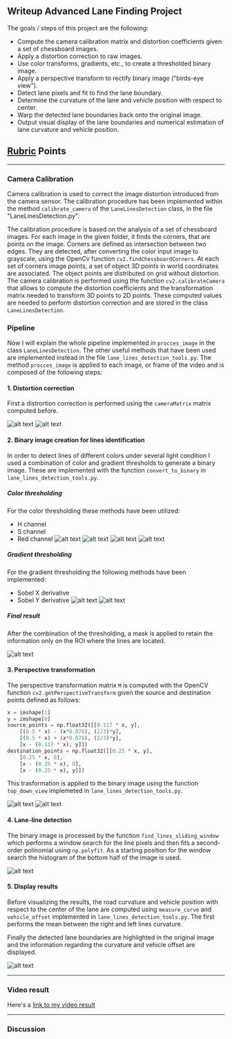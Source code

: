 ## Writeup Advanced Lane Finding Project

The goals / steps of this project are the following:

* Compute the camera calibration matrix and distortion coefficients given a set of chessboard images.
* Apply a distortion correction to raw images.
* Use color transforms, gradients, etc., to create a thresholded binary image.
* Apply a perspective transform to rectify binary image ("birds-eye view").
* Detect lane pixels and fit to find the lane boundary.
* Determine the curvature of the lane and vehicle position with respect to center.
* Warp the detected lane boundaries back onto the original image.
* Output visual display of the lane boundaries and numerical estimation of lane curvature and vehicle position.

[//]: # (Image References)

[image1]: ./output_images/00-original_image.jpg "Original image"
[image2]: ./output_images/01-undistort_image.jpg "Undistorted"
[image3]: ./output_images/03-h_threshold.jpg "Hue Threshold"
[image4]: ./output_images/04-s_threshold.jpg "Saturation Threshold"
[image5]: ./output_images/05-hls_threshold.jpg "HLS Threshold"
[image6]: ./output_images/06-r_threshold.jpg "Red Threshold"
[image7]: ./output_images/06.1-sobel_x_threshold.jpg "Sobel X Threshold"
[image8]: ./output_images/06.1-sobel_y_threshold.jpg "Sobel Y Threshold"
[image9]: ./output_images/07-masked_binary_image.jpg "Binary Image"
[image10]: ./output_images/08-before_transformation.jpg "Before Trasformation"
[image11]: ./output_images/09-top_down_view_image.jpg "Top Down View"
[image12]: ./output_images/10-window_search.jpg "Window Search"
[image13]: ./output_images/11-highlighted_lane.jpg "Highlighted Lane"
[image14]: ./output_images/12-processed_frame.jpg "Processed Frame"
[video1]: ./videos/processed_project_video.mp4 "Video"

## [Rubric](https://review.udacity.com/#!/rubrics/571/view) Points

---

### Camera Calibration

Camera calibration is used to correct the image distortion introduced from the camera sensor.
The calibration procedure has been implemented within the method `calibrate_camera` of the `LaneLinesDetection` class, in the file "LaneLinesDetection.py".


The calibration procedure is based on the analysis of a set of chessboard images. For each image in the given folder, it finds the corners, that are points on the image. Corners are defined as intersection between two edges. They are detected, after converting the color input image to grayscale, using the OpenCv function `cv2.findChessboardCorners`. At each set of corners image points, a set of object 3D points in world coordinates are associated. The object points are distributed on grid without distortion. The camera calibration is performed using the function `cv2.calibrateCamera` that allows to compute the distortion coefficients and the transformation matrix needed to transform 3D points to 2D points. These computed values are needed to perform distortion correction and are stored in the class `LaneLinesDetection`.

### Pipeline

Now I will explain the whole pipeline implemented in `procces_image` in the class `LaneLinesDetection`. The other useful methods that have been used are implemented instead in the file `lane_lines_detection_tools.py`.
The method `procces_image` is applied to each image, or frame of the video and is composed of the following steps:

#### 1. Distortion correction

First a distrortion correction is performed using the `cameraMatrix` matrix computed before. 

![alt text][image1]
![alt text][image2]

#### 2. Binary image creation for lines identification

In order to detect lines of different colors under several light condition I used a combination of color and gradient thresholds to generate a binary image. These are implemented with the function `convert_to_binary` in `lane_lines_detection_tools.py`. 

##### Color thresholding

For the color thresholding these methods have been utilized:
* H channel
* S channel
* Red channel
![alt text][image3]
![alt text][image4]
![alt text][image5]
![alt text][image6]

##### Gradient thresholding

For the gradient thresholding the following methods have been implemented:
* Sobel X derivative
* Sobel Y derivative
![alt text][image7]
![alt text][image8]

##### Final result

After the combination of the thresholding, a mask is applied to retain the information only on the ROI where the lines are located.

![alt text][image9]

#### 3. Perspective transformation

The perspective transformation matrix `M` is computed with the OpenCV function `cv2.getPerspectiveTransform` given the source and destination points defined as follows:

```python
x = imshape[1]
y = imshape[0]
source_points = np.float32([[0.117 * x, y],
    [(0.5 * x) - (x*0.078), (2/3)*y],
    [(0.5 * x) + (x*0.078), (2/3)*y],
    [x - (0.117 * x), y]])
destination_points = np.float32([[0.25 * x, y],
    [0.25 * x, 0],
    [x - (0.25 * x), 0],
    [x - (0.25 * x), y]])
```
This trasformation is applied to the binary image using the function `top_down_view` implemeted in `lane_lines_detection_tools.py`.

![alt text][image10]
![alt text][image11]

#### 4. Lane-line detection

The binary image is processed by the function `find_lines_sliding_window` which performs a window search for the line pixels and then fits a second-order polinomial using `np.polyfit`. As a starting position for the window search the histogram of the bottom half of the image is used.

![alt text][image12]

#### 5. Display results

Before visualizing the results, the road curvature and vehicle position with respect to the center of the lane are computed using `measure_curve` and `vehicle_offset` implemented in `lane_lines_detection_tools.py`. The first performs the mean between the right and left lines curvature.

Finally the detected lane boundaries are highlighted in the original image and the information regarding the curvature and vehicle offset are displayed.

![alt text][image14]

---

### Video result

Here's a [link to my video result](./videos/processed_project_video.mp4)

---

### Discussion


